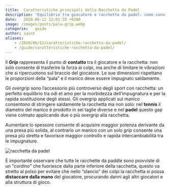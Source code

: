```yaml
---
title:  Caratteristiche principali della Racchetta da Padel
description: "Equilibrio tra giocatore e racchetta da padel: come convivere con grip, superficie e distribuzione del peso"
date:   2020-06-12 12:01:35 +0200
image: /images/posts/pala-grip.webp
categorie:   guide
author: saint
aliases:
    - /2020/06/12/caratteristiche-racchetta-da-padel/
    - /guide/caratteristiche-racchetta-da-padel/
---
```


Il **_Grip_** rappresenta il punto di **contatto** tra il giocatore e la racchetta: non solo consente di trasferire la forza ai colpi, ma anche di limitare le vibrazioni che si ripercuotono sul braccio del giocatore. Le sue dimensioni rispettano le proporzioni della “pala” e il manico deve essere impugnato saldamente.

Gli *overgrip* sono l’accessorio più controverso degli sport con racchetta: un perfetto equilibrio tra odi et amo per la morbidezza dell’impugnatura e per la rapida sostituzione degli stessi. Gli overgrip applicati sul manico consentono di stringere saldamente la racchetta ma non solo: nel **tennis** il diametro del manico è prodotto in sei taglie diverse e nel **padel** questo gap viene colmato applicando due o più *overgrip* alla racchetta.

Aumentare lo spessore consente di acquisire maggior potenza derivante da una presa più solida, al contrario un manico con un solo *grip* consente una presa più stretta e favorisce maggior controllo e rapida intercambiabilità tra le impugnature.

![racchetta da padel](/images/posts/pala-cord.webp)

È importante osservare che tutte le racchette da paddle sono provviste di un “*cordino*” che fuoriesce dalla parte inferiore della racchetta, questo va stretto al polso per evitare che nello “slancio” dei colpi la racchetta si possa **distaccare dalla mano** del giocatore, procurando danni agli altri giocatori e alla struttura di gioco. 